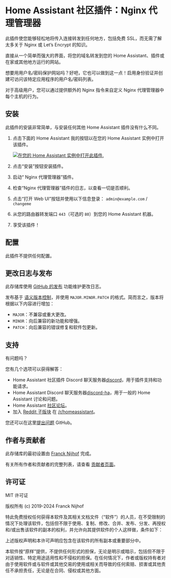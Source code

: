 # Home Assistant 社区插件：Nginx 代理管理器

此插件使您能够轻松地将传入连接转发到任何地方，包括免费 SSL，而无需了解太多关于 Nginx 或 Let’s Encrypt 的知识。

直接从一个简单而强大的界面，将您的域名转发到您的 Home Assistant、插件或在家或其他地方运行的网站。

想要用用户名/密码保护网站吗？好吧，它也可以做到这一点！启用身份验证并创建可访问该特定应用程序的用户名/密码列表。

对于高级用户，您可以通过提供额外的 Nginx 指令来自定义 Nginx 代理管理器中每个主机的行为。

## 安装

此插件的安装非常简单，与安装任何其他 Home Assistant 插件没有什么不同。

1. 点击下面的 Home Assistant 我的按钮以在您的 Home Assistant 实例中打开该插件。

   [![在您的 Home Assistant 实例中打开此插件.][addon-badge]][addon]

1. 点击“安装”按钮安装插件。
1. 启动“ Nginx 代理管理器”插件。
1. 检查“Nginx 代理管理器”插件的日志，以查看一切是否顺利。
1. 点击“打开 Web UI”按钮并使用以下信息登录：
   `admin@example.com` / `changeme`
1. 从您的路由器转发端口 `443`（可选的 `80`）到您的 Home Assistant 机器。
1. 享受该插件！

## 配置

此插件不提供任何配置。

## 更改日志与发布

此存储库使用 [GitHub 的发布][releases] 功能维护更改日志。

发布基于 [语义版本控制][semver]，并使用 `MAJOR.MINOR.PATCH` 的格式。简而言之，版本将根据以下内容进行增加：

- `MAJOR`：不兼容或重大更改。
- `MINOR`：向后兼容的新功能和增强。
- `PATCH`：向后兼容的错误修复和软件包更新。

## 支持

有问题吗？

您有几个选项可以获得解答：

- Home Assistant 社区插件 Discord 聊天服务器[discord]，用于插件支持和功能请求。
- Home Assistant Discord 聊天服务器[discord-ha]，用于一般的 Home Assistant 讨论和问题。
- Home Assistant [社区论坛][forum]。
- 加入 [Reddit 子版块][reddit] 在 [/r/homeassistant][reddit]。

您还可以在这里[提出问题][issue] GitHub。

## 作者与贡献者

此存储库的最初设置由 [Franck Nijhof][frenck] 完成。

有关所有作者和贡献者的完整列表，请查看 [贡献者页面][contributors]。

## 许可证

MIT 许可证

版权所有 (c) 2019-2024 Franck Nijhof

特此免费授权任何获得本软件及其相关文档文件（“软件”）的人员，在不受限制的情况下处理该软件，包括但不限于使用、复制、修改、合并、发布、分发、再授权和/或出售该软件的副本的权利，并允许向其提供软件的个人这样做，条件如下：

上述版权声明和本许可声明应包含在该软件的所有副本或重要部分中。

本软件按“原样”提供，不提供任何形式的担保，无论是明示或暗示，包括但不限于对适销性、特定用途适用性和不侵权的担保。在任何情况下，作者或版权持有者对由于使用软件或与软件或其他交易的使用或相关而导致的任何索赔、损害或其他责任不承担责任，无论是在合同、侵权或其他方面。

[addon-badge]: https://my.home-assistant.io/badges/supervisor_addon.svg
[addon]: https://my.home-assistant.io/redirect/supervisor_addon/?addon=a0d7b954_nginxproxymanager&repository_url=https%3A%2F%2Fgithub.com%2Fhassio-addons%2Frepository
[contributors]: https://github.com/hassio-addons/addon-nginx-proxy-manager/graphs/contributors
[discord-ha]: https://discord.gg/c5DvZ4e
[discord]: https://discord.me/hassioaddons
[forum]: https://community.home-assistant.io/t/home-assistant-community-add-on-nginx-proxy-manager/111830?u=frenck
[frenck]: https://github.com/frenck
[issue]: https://github.com/hassio-addons/addon-nginx-proxy-manager/issues
[reddit]: https://reddit.com/r/homeassistant
[releases]: https://github.com/hassio-addons/addon-nginx-proxy-manager/releases
[semver]: https://semver.org/spec/v2.0.0.html